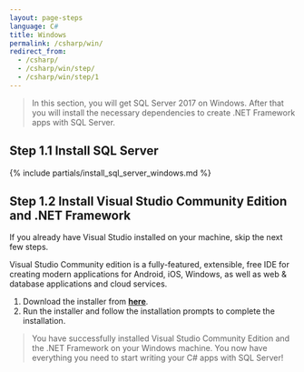 ```yaml
---
layout: page-steps
language: C#
title: Windows
permalink: /csharp/win/
redirect_from:
  - /csharp/
  - /csharp/win/step/
  - /csharp/win/step/1
---
```


> In this section, you will get SQL Server 2017 on Windows. After that you will install the necessary dependencies to create .NET Framework apps with SQL Server. 

## Step 1.1 Install SQL Server

{% include partials/install_sql_server_windows.md %}

## Step 1.2 Install Visual Studio Community Edition and .NET Framework

If you already have Visual Studio installed on your machine, skip the next few steps.

Visual Studio Community edition is a fully-featured, extensible, free IDE for creating modern applications for Android, iOS, Windows, as well as web & database applications and cloud services.

1. Download the installer from **[here](https://www.visualstudio.com/thank-you-downloading-visual-studio/?sku=Community&rel=15)**.
1. Run the installer and follow the installation prompts to complete the installation.

> You have successfully installed Visual Studio Community Edition and the .NET Framework on your Windows machine. You now have everything you need to start writing your C# apps with SQL Server!
